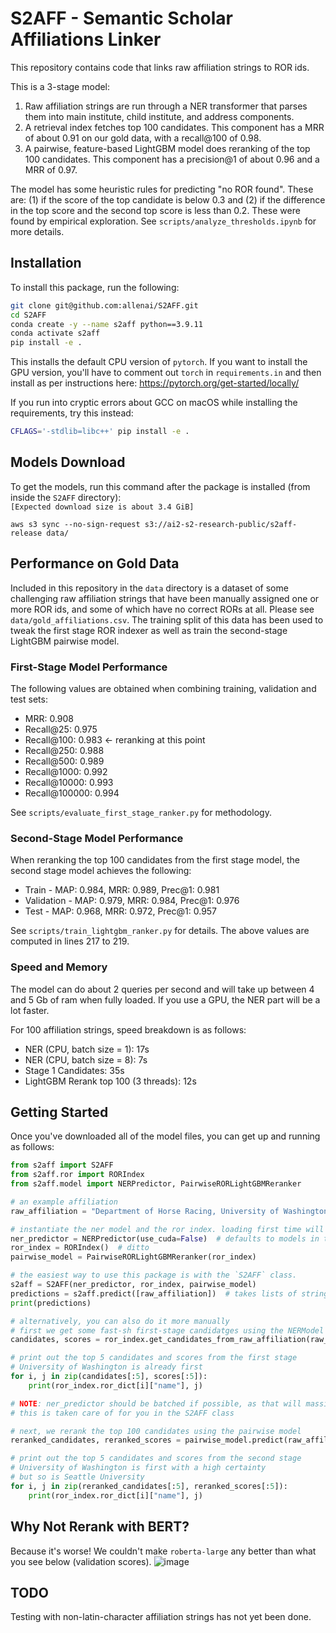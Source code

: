 # S2AFF - Semantic Scholar Affiliations Linker
This repository contains code that links raw affiliation strings to ROR ids.

This is a 3-stage model:
1. Raw affiliation strings are run through a NER transformer that parses them into main institute, child institute, and address components.
2. A retrieval index fetches top 100 candidates. This component has a MRR of about 0.91 on our gold data, with a recall@100 of 0.98.
3. A pairwise, feature-based LightGBM model does reranking of the top 100 candidates. This component has a precision@1 of about 0.96 and a MRR of 0.97.

The model has some heuristic rules for predicting "no ROR found". These are: (1) if the score of the top candidate is below 0.3 and (2) if the difference in the top score and the second top score is less than 0.2. These were found by empirical exploration. See `scripts/analyze_thresholds.ipynb` for more details.

## Installation
To install this package, run the following:

```bash
git clone git@github.com:allenai/S2AFF.git
cd S2AFF
conda create -y --name s2aff python==3.9.11
conda activate s2aff
pip install -e .
```

This installs the default CPU version of `pytorch`. If you want to install the GPU version, you'll have to
comment out `torch` in `requirements.in` and then install as per instructions here: https://pytorch.org/get-started/locally/

If you run into cryptic errors about GCC on macOS while installing the requirements, try this instead:
```bash
CFLAGS='-stdlib=libc++' pip install -e .
```

## Models Download

To get the models, run this command after the package is installed (from inside the `S2AFF` directory):  
```[Expected download size is about 3.4 GiB]```

`aws s3 sync --no-sign-request s3://ai2-s2-research-public/s2aff-release data/`


## Performance on Gold Data
Included in this repository in the `data` directory is a dataset of some challenging raw affiliation strings that have been manually assigned
one or more ROR ids, and some of which have no correct RORs at all. Please see `data/gold_affiliations.csv`. The training split of this data has been used to tweak the first stage ROR indexer as well as train the second-stage LightGBM pairwise model.

### First-Stage Model Performance
The following values are obtained when combining training, validation and test sets:

- MRR: 0.908
- Recall@25: 0.975
- Recall@100: 0.983 <- reranking at this point
- Recall@250: 0.988
- Recall@500: 0.989
- Recall@1000: 0.992
- Recall@10000: 0.993
- Recall@100000: 0.994

See `scripts/evaluate_first_stage_ranker.py` for methodology.

### Second-Stage Model Performance
When reranking the top 100 candidates from the first stage model, the second stage model achieves the following:

- Train - MAP: 0.984, MRR: 0.989, Prec@1: 0.981
- Validation - MAP: 0.979, MRR: 0.984, Prec@1: 0.976
- Test - MAP: 0.968, MRR: 0.972, Prec@1: 0.957

See `scripts/train_lightgbm_ranker.py` for details. The above values are computed in lines 217 to 219.

### Speed and Memory
The model can do about 2 queries per second and will take up between 4 and 5 Gb of ram when fully loaded. If you use a GPU, the NER part will be a lot faster.

For 100 affiliation strings, speed breakdown is as follows:

- NER (CPU, batch size = 1): 17s
- NER (CPU, batch size = 8): 7s
- Stage 1 Candidates: 35s
- LightGBM Rerank top 100 (3 threads): 12s

## Getting Started

Once you've downloaded all of the model files, you can get up and running as follows:
```python
from s2aff import S2AFF
from s2aff.ror import RORIndex
from s2aff.model import NERPredictor, PairwiseRORLightGBMReranker

# an example affiliation
raw_affiliation = "Department of Horse Racing, University of Washington, Seattle, WA 98115 USA"

# instantiate the ner model and the ror index. loading first time will take ~10-30s
ner_predictor = NERPredictor(use_cuda=False)  # defaults to models in the data directory
ror_index = RORIndex()  # ditto
pairwise_model = PairwiseRORLightGBMReranker(ror_index)

# the easiest way to use this package is with the `S2AFF` class.
s2aff = S2AFF(ner_predictor, ror_index, pairwise_model)
predictions = s2aff.predict([raw_affiliation])  # takes lists of strings
print(predictions)

# alternatively, you can also do it more manually
# first we get some fast-sh first-stage candidatges using the NERModel and RORIndex
candidates, scores = ror_index.get_candidates_from_raw_affiliation(raw_affiliation, ner_predictor)

# print out the top 5 candidates and scores from the first stage
# University of Washington is already first
for i, j in zip(candidates[:5], scores[:5]):
    print(ror_index.ror_dict[i]["name"], j)

# NOTE: ner_predictor should be batched if possible, as that will massively increase retrieval speed
# this is taken care of for you in the S2AFF class

# next, we rerank the top 100 candidates using the pairwise model
reranked_candidates, reranked_scores = pairwise_model.predict(raw_affiliation, candidates[:100], scores[:100])

# print out the top 5 candidates and scores from the second stage
# University of Washington is first with a high certainty
# but so is Seattle University
for i, j in zip(reranked_candidates[:5], reranked_scores[:5]):
    print(ror_index.ror_dict[i]["name"], j)
```

## Why Not Rerank with BERT?
Because it's worse! We couldn't make `roberta-large` any better than what you see below (validation scores).
![image](https://user-images.githubusercontent.com/1874668/178345697-6af8311d-416e-4540-8489-6eb2eca4186c.png)


## TODO
Testing with non-latin-character affiliation strings has not yet been done.
